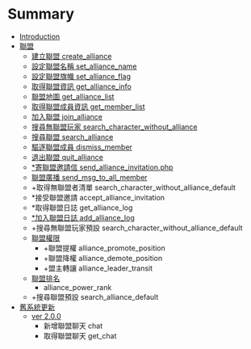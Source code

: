 # Summary

* [Introduction](README.md)
* [聯盟](chapter1.md)
   * [建立聯盟 create_alliance](1.md)
   * [設定聯盟名稱 set_alliance_name](2.md)
   * [設定聯盟旗幟 set_alliance_flag](3.md)
   * [取得聯盟資訊 get_alliance_info](get_alliance_info.md)
   * [聯盟地圖 get_alliance_list](get_alliance_list.md)
   * [取得聯盟成員資訊 get_member_list](get_member_list.md)
   * [加入聯盟 join_alliance](join_alliance.md)
   * [搜尋無聯盟玩家 search_character_without_alliance](search_character_with.md)
   * [搜尋聯盟 search_alliance](search_alliance.md)
   * [驅逐聯盟成員 dismiss_member](dismiss_member.md)
   * [退出聯盟 quit_alliance](quit_alliance.md)
   * [*寄聯盟邀請信 send_alliance_invitation.php](send_alliance_invitation.md)
   * [聯盟廣播 send_msg_to_all_member](send_msg_to_all_member.md)
   * +取得無聯盟者清單 search_character_without_alliance_default
   * *接受聯盟邀請 accept_alliance_invitation
   * *取得聯盟日誌 get_alliance_log
   * [*加入聯盟日誌 add_alliance_log](add_alliance_log.md)
   * +搜尋無聯盟玩家預設 search_character_without_alliance_default
   * [聯盟權限](alliance_position.md)
       * +聯盟提權 alliance_promote_position
       * +聯盟降權 alliance_demote_position
       * +盟主轉讓 alliance_leader_transit
   * [聯盟排名](alliance_rank.md)
       * alliance_power_rank
   * +搜尋聯盟預設 search_alliance_default
* [舊系統更新](ver_upgrade.md)
   * [ver 2.0.0](ver_200.md)
       * 新增聯盟聊天 chat
       * 取得聯盟聊天 get_chat

